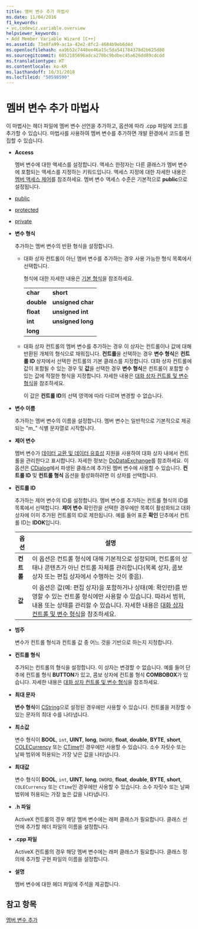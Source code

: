 ```yaml
---
title: 멤버 변수 추가 마법사
ms.date: 11/04/2016
f1_keywords:
- vc.codewiz.variable.overview
helpviewer_keywords:
- Add Member Variable Wizard [C++]
ms.assetid: 73e8fa99-ac1a-42e2-8fc2-4684b9eb6d4d
ms.openlocfilehash: ea9b52c7448ee46a15c5da541784378d2b625d88
ms.sourcegitcommit: 6052185696adca270bc9bdbec45a626dd89cdcdd
ms.translationtype: HT
ms.contentlocale: ko-KR
ms.lasthandoff: 10/31/2018
ms.locfileid: "50598590"
---
```

# <a name="add-member-variable-wizard"></a>멤버 변수 추가 마법사

이 마법사는 헤더 파일에 멤버 변수 선언을 추가하고, 옵션에 따라 .cpp 파일에 코드를 추가할 수 있습니다. 마법사를 사용하여 멤버 변수를 추가하면 개발 환경에서 코드를 편집할 수 있습니다.

- **Access**

   멤버 변수에 대한 액세스를 설정합니다. 액세스 한정자는 다른 클래스가 멤버 변수에 포함되는 액세스를 지정하는 키워드입니다. 액세스 지정에 대한 자세한 내용은 [멤버 액세스 제어](../cpp/member-access-control-cpp.md)를 참조하세요. 멤버 변수 액세스 수준은 기본적으로 **public**으로 설정됩니다.

- [public](../cpp/public-cpp.md)

- [protected](../cpp/protected-cpp.md)

- [private](../cpp/private-cpp.md)

- **변수 형식**

   추가하는 멤버 변수의 반환 형식을 설정합니다.

   - 대화 상자 컨트롤이 아닌 멤버 변수를 추가하는 경우 사용 가능한 형식 목록에서 선택합니다.

      형식에 대한 자세한 내용은 [기본 형식](../cpp/fundamental-types-cpp.md)을 참조하세요.

      |||
      |-|-|
      |**char**|**short**|
      |**double**|**unsigned char**|
      |**float**|**unsigned int**|
      |**int**|**unsigned long**|
      |**long**||

   - 대화 상자 컨트롤의 멤버 변수를 추가하는 경우 이 상자는 컨트롤이나 값에 대해 반환된 개체의 형식으로 채워집니다. **컨트롤**을 선택하는 경우 **변수 형식**은 **컨트롤 ID** 상자에서 선택한 컨트롤의 기본 클래스를 지정합니다. 대화 상자 컨트롤에 값이 포함될 수 있는 경우 및 **값**을 선택한 경우 **변수 형식**은 컨트롤이 포함할 수 있는 값에 적절한 형식을 지정합니다. 자세한 내용은 [대화 상자 컨트롤 및 변수 형식](../ide/dialog-box-controls-and-variable-types.md)을 참조하세요.

      이 값은 **컨트롤 ID**의 선택 영역에 따라 다르며 변경할 수 없습니다.

- **변수 이름**

   추가하는 멤버 변수의 이름을 설정합니다. 멤버 변수는 일반적으로 기본적으로 제공되는 "m_" 식별 문자열로 시작합니다.

- **제어 변수**

   멤버 변수가 [데이터 교환 및 데이터 유효성](../mfc/dialog-data-exchange-and-validation.md) 지원을 사용하여 대화 상자 내에서 컨트롤을 관리한다고 표시합니다. 자세한 정보는 [DoDataExchange](../mfc/reference/cwnd-class.md#dodataexchange)를 참조하세요. 이 옵션은 [CDialog](../mfc/reference/cdialog-class.md)에서 파생된 클래스에 추가된 멤버 변수에 사용할 수 있습니다. **컨트롤 ID** 및 **컨트롤 형식** 옵션을 활성화하려면 이 상자를 선택합니다.

- **컨트롤 ID**

   추가하는 제어 변수의 ID를 설정합니다. 멤버 변수를 추가하는 컨트롤 형식의 ID를 목록에서 선택합니다. **제어 변수** 확인란을 선택한 경우에만 목록이 활성화되고 대화 상자에 이미 추가된 컨트롤의 ID로 제한됩니다. 예를 들어 표준 **확인** 단추에서 컨트롤 ID는 **IDOK**입니다.

   |옵션|설명|
   |------------|-----------------|
   |**컨트롤**|이 옵션은 컨트롤 형식에 대해 기본적으로 설정되며, 컨트롤의 상태나 콘텐츠가 아닌 컨트롤 자체를 관리합니다(목록 상자, 콤보 상자 또는 편집 상자에서 수행하는 것이 좋음).|
   |**값**|이 옵션은 값(예: 편집 상자)을 포함하거나 상태(예: 확인란)를 반영할 수 있는 컨트롤 형식에만 사용할 수 있습니다. 따라서 범위, 내용 또는 상태를 관리할 수 있습니다. 자세한 내용은 [대화 상자 컨트롤 및 변수 형식](../ide/dialog-box-controls-and-variable-types.md)을 참조하세요.|

- **범주**

   변수가 컨트롤 형식과 컨트롤 값 중 어느 것을 기반으로 하는지 지정합니다.

- **컨트롤 형식**

   추가되는 컨트롤의 형식을 설정합니다. 이 상자는 변경할 수 없습니다. 예를 들어 단추에 컨트롤 형식 **BUTTON**가 있고, 콤보 상자에 컨트롤 형식 **COMBOBOX**가 있습니다. 자세한 내용은 [대화 상자 컨트롤 및 변수 형식](../ide/dialog-box-controls-and-variable-types.md)을 참조하세요.

- **최대 문자**

   **변수 형식**이 [CString](../atl-mfc-shared/reference/cstringt-class.md)으로 설정된 경우에만 사용할 수 있습니다. 컨트롤을 저장할 수 있는 문자의 최대 수를 나타냅니다.

- **최소값**

   변수 형식이 **BOOL**, `int`, **UINT**, **long**, `DWORD`, **float**, **double**, **BYTE**, **short**, [COLECurrency](../mfc/reference/colecurrency-class.md) 또는 [CTime](../atl-mfc-shared/reference/ctime-class.md)인 경우에만 사용할 수 있습니다. 소수 자릿수 또는 날짜 범위에 허용되는 가장 낮은 값을 나타냅니다.

- **최대값**

   변수 형식이 **BOOL**, `int`, **UINT**, **long**, `DWORD`, **float**, **double**, **BYTE**, **short**, `COLECurrency` 또는 `CTime`인 경우에만 사용할 수 있습니다. 소수 자릿수 또는 날짜 범위에 허용되는 가장 높은 값을 나타냅니다.

- **.h 파일**

   ActiveX 컨트롤의 경우 해당 멤버 변수에는 래퍼 클래스가 필요합니다. 클래스 선언에 추가할 헤더 파일의 이름을 설정합니다.

- **.cpp 파일**

   ActiveX 컨트롤의 경우 해당 멤버 변수에는 래퍼 클래스가 필요합니다. 클래스 정의에 추가할 구현 파일의 이름을 설정합니다.

- **설명**

   멤버 변수에 대한 헤더 파일에 주석을 제공합니다.

## <a name="see-also"></a>참고 항목

[멤버 변수 추가](../ide/adding-a-member-variable-visual-cpp.md)